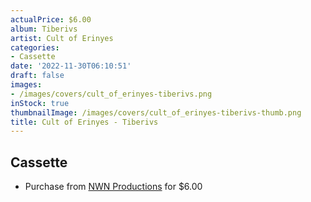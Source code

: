 ```yaml
---
actualPrice: $6.00
album: Tiberivs
artist: Cult of Erinyes
categories:
- Cassette
date: '2022-11-30T06:10:51'
draft: false
images:
- /images/covers/cult_of_erinyes-tiberivs.png
inStock: true
thumbnailImage: /images/covers/cult_of_erinyes-tiberivs-thumb.png
title: Cult of Erinyes - Tiberivs
---
```


## Cassette
* Purchase from [NWN Productions](http://shop.nwnprod.com/index.php?route=product/product&path=73&product_id=2799&sort=pd.name&order=ASC) for $6.00

